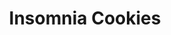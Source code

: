 ---
title: "Insomnia Cookies"
url: /milwaukee/insomnia-cookies-north-doctor-martin-luther-king-junior-drive/
shop: pastry
---